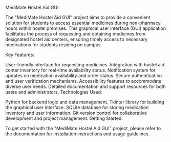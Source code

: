 MediMate Hostel Aid GUI

The "MediMate Hostel Aid GUI" project aims to provide a convenient solution for students to access essential medicines during non-pharmacy hours within hostel premises. This graphical user interface (GUI) application facilitates the process of requesting and obtaining medicines from designated hostel aid centers, ensuring timely access to necessary medications for students residing on campus.

Key Features:

User-friendly interface for requesting medicines.
Integration with hostel aid center inventory for real-time availability status.
Notification system for updates on medication availability and order status.
Secure authentication and user verification mechanisms.
Accessibility features to accommodate diverse user needs.
Detailed documentation and support resources for both users and administrators.
Technologies Used:

Python for backend logic and data management.
Tkinter library for building the graphical user interface.
SQLite database for storing medication inventory and user information.
Git version control for collaborative development and project management.
Getting Started:

To get started with the "MediMate Hostel Aid GUI" project, please refer to the documentation for installation instructions and usage guidelines.
